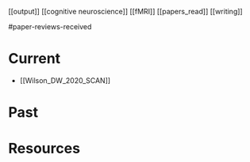 [[output]]
[[cognitive neuroscience]]
[[fMRI]]
[[papers_read]]
[[writing]]

#paper-reviews-received

# Current
- [[Wilson_DW_2020_SCAN]]

# Past

# Resources